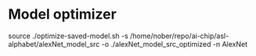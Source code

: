 # Model optimizer

source ./optimize-saved-model.sh -s /home/nober/repo/ai-chip/asl-alphabet/alexNet_model_src -o ./alexNet_model_src_optimized -n AlexNet